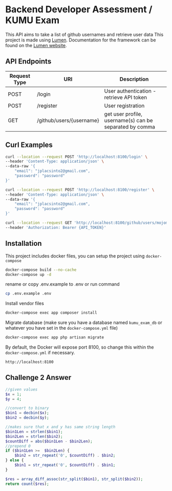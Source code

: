 # Backend Developer Assessment / KUMU Exam

This API aims to take a list of github usernames and retrieve user data
This project is made using [Lumen](https://lumen.laravel.com). Documentation for the framework can be found on the [Lumen website](https://lumen.laravel.com/docs).


## API Endpoints
| Request Type | URI | Description|
| ------ | ------ | ------ |
| POST | /login | User authentication - retrieve API token |
| POST | /register | User registration|
| GET | /github/users/{username} | get user profile, username(s) can be separated by comma 

## Curl Examples

```bash
curl --location --request POST 'http://localhost:8100/login' \
--header 'Content-Type: application/json' \
--data-raw '{
    "email": "jplacsinto2@gmail.com",
    "password": "password"
}'
```
```bash
curl --location --request POST 'http://localhost:8100/register' \
--header 'Content-Type: application/json' \
--data-raw '{
    "email": "jplacsinto2@gmail.com",
    "password": "password"
}'
```
```bash
curl --location --request GET 'http://localhost:8100/github/users/mojombo,defunkt,jplacsinto' \
--header 'Authorization: Bearer {API_TOKEN}'
```

## Installation
This project includes docker files, you can setup the project using `docker-compose`

```sh
docker-compose build --no-cache
docker-compose up -d
```

rename or copy .env.example to .env or run command

```sh
cp .env.example .env
```

Install vendor files

```sh
docker-compose exec app composer install
```

Migrate database (make sure you have a database named `kumu_exam_db` or whatever you have set in the `docker-compose.yml` file)
```sh
docker-compose exec app php artisan migrate
```

By default, the Docker will expose port 8100, so change this within the `docker-compose.yml` if necessary.
```ssh
http://localhost:8100
```

## Challenge 2 Answer
```php
//given values
$x = 1;
$y = 4;

//convert to binary
$bin1 = decbin($x);
$bin2 = decbin($y);

//makes sure that x and y has same string length
$bin1Len = strlen($bin1);
$bin2Len = strlen($bin2);
$countDiff = abs($bin1Len - $bin2Len);
//prepend 0
if ($bin1Len >=  $bin2Len) {
    $bin2 = str_repeat('0', $countDiff) . $bin2;
} else {
    $bin1 = str_repeat('0', $countDiff) . $bin1;
}

$res = array_diff_assoc(str_split($bin1), str_split($bin2));
return count($res);
```
